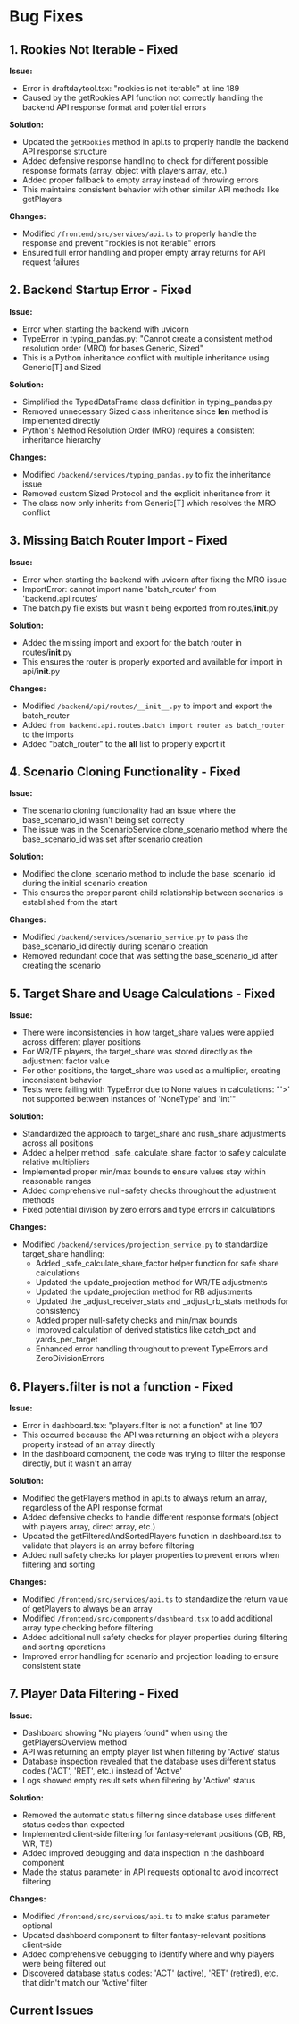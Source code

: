 # Bug Fixes

## 1. Rookies Not Iterable - Fixed

**Issue:**
- Error in draftdaytool.tsx: "rookies is not iterable" at line 189
- Caused by the getRookies API function not correctly handling the backend API response format and potential errors

**Solution:**
- Updated the `getRookies` method in api.ts to properly handle the backend API response structure
- Added defensive response handling to check for different possible response formats (array, object with players array, etc.)
- Added proper fallback to empty array instead of throwing errors
- This maintains consistent behavior with other similar API methods like getPlayers

**Changes:**
- Modified `/frontend/src/services/api.ts` to properly handle the response and prevent "rookies is not iterable" errors
- Ensured full error handling and proper empty array returns for API request failures

## 2. Backend Startup Error - Fixed

**Issue:**
- Error when starting the backend with uvicorn
- TypeError in typing_pandas.py: "Cannot create a consistent method resolution order (MRO) for bases Generic, Sized"
- This is a Python inheritance conflict with multiple inheritance using Generic[T] and Sized

**Solution:**
- Simplified the TypedDataFrame class definition in typing_pandas.py
- Removed unnecessary Sized class inheritance since __len__ method is implemented directly
- Python's Method Resolution Order (MRO) requires a consistent inheritance hierarchy

**Changes:**
- Modified `/backend/services/typing_pandas.py` to fix the inheritance issue
- Removed custom Sized Protocol and the explicit inheritance from it
- The class now only inherits from Generic[T] which resolves the MRO conflict

## 3. Missing Batch Router Import - Fixed

**Issue:**
- Error when starting the backend with uvicorn after fixing the MRO issue
- ImportError: cannot import name 'batch_router' from 'backend.api.routes'
- The batch.py file exists but wasn't being exported from routes/__init__.py

**Solution:**
- Added the missing import and export for the batch router in routes/__init__.py
- This ensures the router is properly exported and available for import in api/__init__.py

**Changes:**
- Modified `/backend/api/routes/__init__.py` to import and export the batch_router
- Added `from backend.api.routes.batch import router as batch_router` to the imports
- Added "batch_router" to the __all__ list to properly export it

## 4. Scenario Cloning Functionality - Fixed

**Issue:**
- The scenario cloning functionality had an issue where the base_scenario_id wasn't being set correctly
- The issue was in the ScenarioService.clone_scenario method where the base_scenario_id was set after scenario creation

**Solution:**
- Modified the clone_scenario method to include the base_scenario_id during the initial scenario creation
- This ensures the proper parent-child relationship between scenarios is established from the start

**Changes:**
- Modified `/backend/services/scenario_service.py` to pass the base_scenario_id directly during scenario creation
- Removed redundant code that was setting the base_scenario_id after creating the scenario

## 5. Target Share and Usage Calculations - Fixed

**Issue:**
- There were inconsistencies in how target_share values were applied across different player positions
- For WR/TE players, the target_share was stored directly as the adjustment factor value
- For other positions, the target_share was used as a multiplier, creating inconsistent behavior
- Tests were failing with TypeError due to None values in calculations: "'>' not supported between instances of 'NoneType' and 'int'"

**Solution:**
- Standardized the approach to target_share and rush_share adjustments across all positions
- Added a helper method _safe_calculate_share_factor to safely calculate relative multipliers
- Implemented proper min/max bounds to ensure values stay within reasonable ranges
- Added comprehensive null-safety checks throughout the adjustment methods
- Fixed potential division by zero errors and type errors in calculations

**Changes:**
- Modified `/backend/services/projection_service.py` to standardize target_share handling:
  - Added _safe_calculate_share_factor helper function for safe share calculations
  - Updated the update_projection method for WR/TE adjustments
  - Updated the update_projection method for RB adjustments
  - Updated the _adjust_receiver_stats and _adjust_rb_stats methods for consistency
  - Added proper null-safety checks and min/max bounds
  - Improved calculation of derived statistics like catch_pct and yards_per_target
  - Enhanced error handling throughout to prevent TypeErrors and ZeroDivisionErrors


## 6. Players.filter is not a function - Fixed

**Issue:**
- Error in dashboard.tsx: "players.filter is not a function" at line 107
- This occurred because the API was returning an object with a players property instead of an array directly
- In the dashboard component, the code was trying to filter the response directly, but it wasn't an array

**Solution:**
- Modified the getPlayers method in api.ts to always return an array, regardless of the API response format
- Added defensive checks to handle different response formats (object with players array, direct array, etc.)
- Updated the getFilteredAndSortedPlayers function in dashboard.tsx to validate that players is an array before filtering
- Added null safety checks for player properties to prevent errors when filtering and sorting

**Changes:**
- Modified `/frontend/src/services/api.ts` to standardize the return value of getPlayers to always be an array
- Modified `/frontend/src/components/dashboard.tsx` to add additional array type checking before filtering
- Added additional null safety checks for player properties during filtering and sorting operations
- Improved error handling for scenario and projection loading to ensure consistent state

## 7. Player Data Filtering - Fixed

**Issue:**
- Dashboard showing "No players found" when using the getPlayersOverview method
- API was returning an empty player list when filtering by 'Active' status
- Database inspection revealed that the database uses different status codes ('ACT', 'RET', etc.) instead of 'Active'
- Logs showed empty result sets when filtering by 'Active' status

**Solution:**
- Removed the automatic status filtering since database uses different status codes than expected
- Implemented client-side filtering for fantasy-relevant positions (QB, RB, WR, TE)
- Added improved debugging and data inspection in the dashboard component
- Made the status parameter in API requests optional to avoid incorrect filtering

**Changes:**
- Modified `/frontend/src/services/api.ts` to make status parameter optional
- Updated dashboard component to filter fantasy-relevant positions client-side
- Added comprehensive debugging to identify where and why players were being filtered out
- Discovered database status codes: 'ACT' (active), 'RET' (retired), etc. that didn't match our 'Active' filter

## Current Issues

